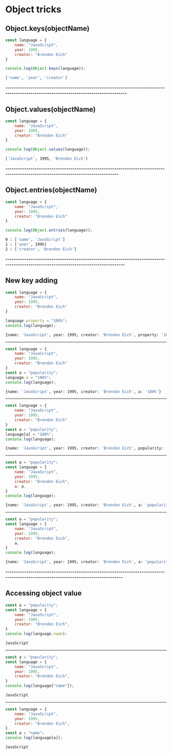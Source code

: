 # Object tricks
## Object.keys(objectName)
```js
const language = {
    name: "JavaScript",
    year: 1995,
    creator: "Brendon Eich"
}

console.log(Object.keys(language));
```
```bash
['name', 'year', 'creator']
```

**--------------------------------------------------------------------------------------------------------------------------------------**

## Object.values(objectName)
```js
const language = {
    name: "JavaScript",
    year: 1995,
    creator: "Brendon Eich"
}

console.log(Object.values(language));
```
```bash
['JavaScript', 1995, 'Brendon Eich']
```

**----------------------------------------------------------------------------------------------------------------------------------**

## Object.entries(objectName)
```js
const language = {
    name: "JavaScript",
    year: 1995,
    creator: "Brendon Eich"
}

console.log(Object.entries(language));
```
```bash
0 : ['name', 'JavaScript']
1 : ['year', 1995]
2 : ['creator', 'Brendon Eich']
```

**-------------------------------------------------------------------------------------------------------------------------------------**

## New key adding
```js
const language = {
    name: "JavaScript",
    year: 1995,
    creator: "Brendon Eich"
}

language.property = "100%";
console.log(language);
```
```bash
{name: 'JavaScript', year: 1995, creator: 'Brendon Eich', property: '100%'}
```

------------------------------------------------------------------------------------------------------------------------------------
```js
const language = {
    name: "JavaScript",
    year: 1995,
    creator: "Brendon Eich"
}
const a = "popularity";
language.a = "100%";
console.log(language);
```
```bash
{name: 'JavaScript', year: 1995, creator: 'Brendon Eich', a: '100%'}
```

------------------------------------------------------------------------------------------------------------------------------------

```js
const language = {
    name: "JavaScript",
    year: 1995,
    creator: "Brendon Eich"
}
const a = "popularity";
language[a] = "100%";
console.log(language);
```
```bash
{name: 'JavaScript', year: 1995, creator: 'Brendon Eich', popularity: '100%'}
```

-----------------------------------------------------------------------------------------------------------------------------------

```js
const a = "popularity";
const language = {
    name: "JavaScript",
    year: 1995,
    creator: "Brendon Eich",
    a: a,
}
console.log(language);
```
```bash
{name: 'JavaScript', year: 1995, creator: 'Brendon Eich', a: 'popularity'}
```

-----------------------------------------------------------------------------------------------------------------------------------

```js
const a = "popularity";
const language = {
    name: "JavaScript",
    year: 1995,
    creator: "Brendon Eich",
    a,
}
console.log(language);
```
```bash
{name: 'JavaScript', year: 1995, creator: 'Brendon Eich', a: 'popularity'}
```

**------------------------------------------------------------------------------------------------------------------------------------**

## Accessing object value
```js
const a = "popularity";
const language = {
    name: "JavaScript",
    year: 1995,
    creator: "Brendon Eich",
}
console.log(language.name);
```
```bash
JavaScript
```

--------------------------------------------------------------------------------------------------------------------------------------

```js
const a = "popularity";
const language = {
    name: "JavaScript",
    year: 1995,
    creator: "Brendon Eich",
}
console.log(language["name"]);
```
```bash
JavaScript
```

------------------------------------------------------------------------------------------------------------------------------------

```js
const language = {
    name: "JavaScript",
    year: 1995,
    creator: "Brendon Eich",
}
const a = "name";
console.log(language[a]);
```
```bash
JavaScript
```
